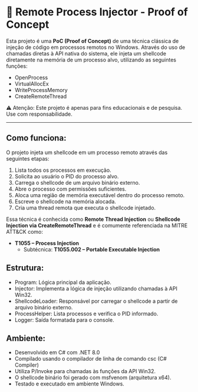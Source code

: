 # 💉 Remote Process Injector - Proof of Concept

Esta projeto é uma **PoC (Proof of Concept)** de uma técnica clássica de injeção de código em processos remotos no Windows. Através do uso de chamadas diretas à API nativa do sistema, ele injeta um shellcode diretamente na memória de um processo alvo, utilizando as seguintes funções:

- OpenProcess
- VirtualAllocEx
- WriteProcessMemory
- CreateRemoteThread

⚠️ Atenção: Este projeto é apenas para fins educacionais e de pesquisa. Use com responsabilidade.

---

## Como funciona:

O projeto injeta um shellcode em um processo remoto através das seguintes etapas:

1. Lista todos os processos em execução.
2. Solicita ao usuário o PID do processo alvo.
3. Carrega o shellcode de um arquivo binário externo.
4. Abre o processo com permissões suficientes.
5. Aloca uma região de memória executável dentro do processo remoto.
6. Escreve o shellcode na memória alocada.
7. Cria uma thread remota que executa o shellcode injetado.

Essa técnica é conhecida como **Remote Thread Injection** ou **Shellcode Injection via CreateRemoteThread** e é comumente referenciada na MITRE ATT&CK como:

- **T1055 – Process Injection**
  - Subtécnica: **T1055.002 – Portable Executable Injection**

## Estrutura:

- Program: Lógica principal da aplicação.
- Injector: Implementa a lógica de injeção utilizando chamadas à API Win32.
- ShellcodeLoader: Responsável por carregar o shellcode a partir de arquivo binário externo.
- ProcessHelper: Lista processos e verifica o PID informado.
- Logger: Saída formatada para o console.

## Ambiente:

- Desenvolvido em C# com .NET 8.0
- Compilado usando o compilador de linha de comando csc (C# Compiler)
- Utiliza P/Invoke para chamadas às funções da API Win32.
- O shellcode binário foi gerado com msfvenom (arquitetura x64).
- Testado e executado em ambiente Windows.
